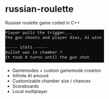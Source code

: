 # russian-roulette
Russian roulette game coded in C++

![Game screenshot](/images/roulette.PNG)

- Gamemodes + custom gamemode creation
- Infinite AI amount
- Customizable chamber size / chances
- Scoreboards
- Local multiplayer
